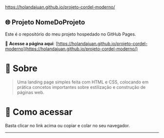 https://holandajuan.github.io/projeto-cordel-moderno/

## 🌐 Projeto NomeDoProjeto

Este é o repositório do meu projeto hospedado no GitHub Pages.

🔗 **Acesse a página aqui**: [https://holandajuan.github.io/projeto-cordel-moderno](https://holandajuan.github.io/projeto-cordel-moderno/)

# 📄 Sobre

> Uma landing page simples feita com HTML e CSS, colocando em prática concetos importantes sobre estilização e construção de páginas web. 

# 🚀 Como acessar

Basta clicar no link acima ou copiar e colar no seu navegador.

---
